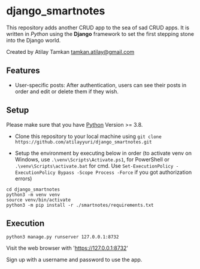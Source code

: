# django_smartnotes

This repository adds another CRUD app to the sea of sad CRUD apps. It is written in *Python* using the **Django** framework to set the first stepping stone into the Django world.

Created by Atilay Tamkan <tamkan.atilay@gmail.com>

## Features

- User-specific posts: After authentication, users can see their posts in order and edit or delete them if they wish.

## Setup

Please make sure that you have [Python](https://www.python.org/downloads/) Version >= 3.8.

- Clone this repository to your local machine using ```git clone https://github.com/atilayyuri/django_smartnotes.git```

- Setup the environment by executing below in order (to activate venv on Windows, use ```.\venv\Scripts\Activate.ps1```, for PowerShell or ```.\venv\Scripts\activate.bat``` for cmd. Use ```Set-ExecutionPolicy -ExecutionPolicy Bypass -Scope Process -Force``` if you got authorization errors)
```
cd django_smartnotes
python3 -m venv venv
source venv/bin/activate
python3 -m pip install -r ./smartnotes/requirements.txt
``` 

## Execution
```
python3 manage.py runserver 127.0.0.1:8732
```
Visit the web browser with 'https://127.0.0.1:8732' 

Sign up with a username and password to use the app. 

    



